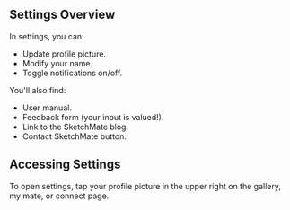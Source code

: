 ## Settings Overview

In settings, you can:

- Update profile picture.
- Modify your name.
- Toggle notifications on/off.

You'll also find:

- User manual.
- Feedback form (your input is valued!).
- Link to the SketchMate blog.
- Contact SketchMate button.

## Accessing Settings

To open settings, tap your profile picture in the upper right on the gallery, my mate, or connect page.
